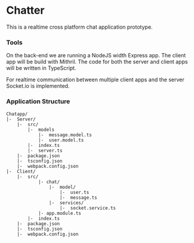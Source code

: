 # Chatter
This is a realtime cross platform chat application prototype.

### Tools
On the back-end we are running a NodeJS width Express app. The client app will be build with Mithril. The code for both the server and client apps will be written in TypeScript.

For realtime communication between multiple client apps and the server Socket.io is implemented.

### Application Structure
```
Chatapp/
|-  Server/
    |-  src/
        |-  models
            |-  message.model.ts
            |-  user.model.ts
        |-  index.ts
        |-  server.ts
    |-  package.json
    |-  tsconfig.json
    |-  webpack.config.json
|-  Client/
    |-  src/
            |- chat/
                |-  model/
                    |-  user.ts
                    |-  message.ts
                |-  services/
                    |-  socket.service.ts
            |- app.module.ts
        |-  index.ts
    |-  package.json
    |-  tsconfig.json
    |-  webpack.config.json
    
```
